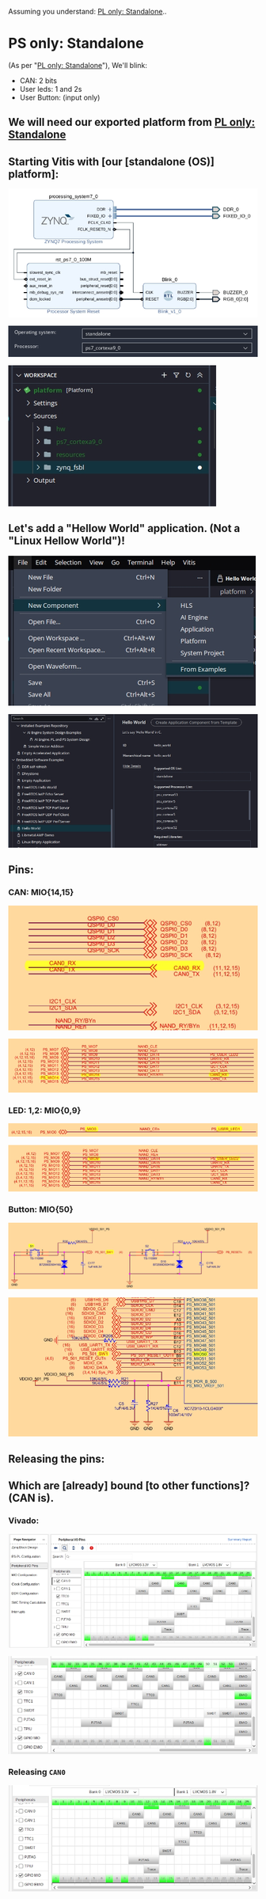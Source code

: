 Assuming you understand: [PL only: Standalone](../PL_only:_Standalone/README.md)..

# PS only: Standalone

(As per "[PL only: Standalone](../PL_only:_Standalone/README.md)"), We'll blink:

* CAN: 2 bits
* User leds: 1 and 2s
* User Button: (input only)

## We will need our exported platform from [PL only: Standalone](../PL_only:_Standalone/README.md)

## Starting Vitis with [our [standalone (OS)] platform]:
![](images/vitis.1.jpg "block diagram")

![](images/vitis.2.jpg "standalone OS")

![](images/vitis.3.jpg "vitis has platform")

## Let's add a "Hellow World" application. (Not a "Linux Hellow World")!
![](images/vitis.4.jpg "hellow_world.1")

![](images/vitis.5.jpg "hellow_world.2")

## Pins:

### CAN: MIO{14,15}
![](images/can.schem.1.jpg "can 1")

![](images/can.schem.2.jpg "can 1.b")

### LED: 1,2: MIO{0,9}
![](images/led.schem.1.jpg "led 1")

![](images/led.schem.2.jpg "led 1.b")

### Button: MIO{50}
![](images/button.schem.1.jpg "button")

![](images/button.schem.2.jpg "button.b")

## Releasing the pins:
## Which are [already] bound [to other functions]? (CAN is).
### Vivado:
![](images/pins.1.jpg "bound pins")

![](images/pins.2.jpg "bound_pins.b")
### Releasing `CAN0`
![](images/pins.3.jpg "releasing CAN0")



